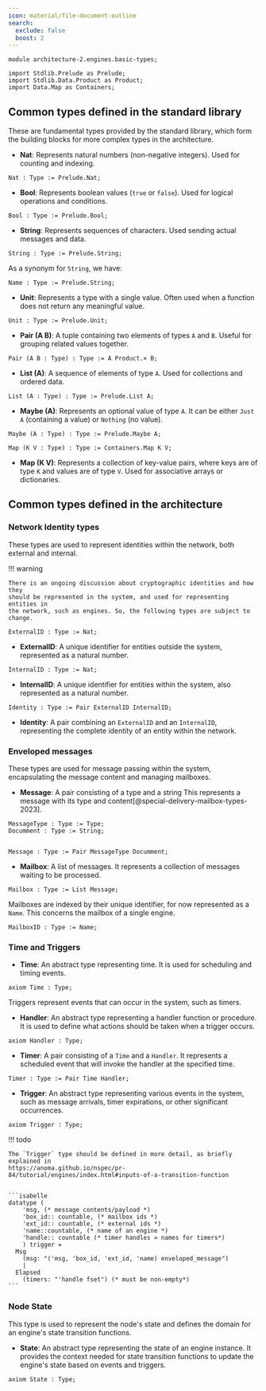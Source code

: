 ```yaml
---
icon: material/file-document-outline
search:
  exclude: false
  boost: 2
---
```


```juvix
module architecture-2.engines.basic-types;

import Stdlib.Prelude as Prelude;
import Stdlib.Data.Product as Product;
import Data.Map as Containers;
```

## Common types defined in the standard library

These are fundamental types provided by the standard library, which form the
building blocks for more complex types in the architecture.

- **Nat**: Represents natural numbers (non-negative integers). Used for counting
  and indexing.

```juvix
Nat : Type := Prelude.Nat;
```

- **Bool**: Represents boolean values (`true` or `false`). Used for logical
  operations and conditions.

```juvix
Bool : Type := Prelude.Bool;
```

- **String**: Represents sequences of characters. Used sending actual messages
  and data.

```juvix
String : Type := Prelude.String;
```

As a synonym for `String`, we have:

```juvix
Name : Type := Prelude.String;
```

- **Unit**: Represents a type with a single value. Often used when a function
  does not return any meaningful value.

```juvix
Unit : Type := Prelude.Unit;
```

- **Pair (A B)**: A tuple containing two elements of types `A` and `B`. Useful
  for grouping related values together.
  
```juvix
Pair (A B : Type) : Type := A Product.× B;
```
- **List (A)**: A sequence of elements of type `A`. Used for collections and
  ordered data.

```juvix
List (A : Type) : Type := Prelude.List A;
```

- **Maybe (A)**: Represents an optional value of type `A`. It can be either
  `Just A` (containing a value) or `Nothing` (no value).

```juvix
Maybe (A : Type) : Type := Prelude.Maybe A;
```
```juvix
Map (K V : Type) : Type := Containers.Map K V;
```
- **Map (K V)**: Represents a collection of key-value pairs, where keys are of
  type `K` and values are of type `V`. Used for associative arrays or
  dictionaries.

## Common types defined in the architecture

### Network Identity types

These types are used to represent identities within the network, both external
and internal. 

!!! warning

    There is an ongoing discussion about cryptographic identities and how they
    should be represented in the system, and used for representing entities in
    the network, such as engines. So, the following types are subject to change.

```juvix
ExternalID : Type := Nat;
```
- **ExternalID**: A unique identifier for entities outside the system,
  represented as a natural number.

```juvix
InternalID : Type := Nat;
```
- **InternalID**: A unique identifier for entities within the system, also
  represented as a natural number.

```juvix
Identity : Type := Pair ExternalID InternalID;
```
- **Identity**: A pair combining an `ExternalID` and an `InternalID`,
  representing the complete identity of an entity within the network.

### Enveloped messages

These types are used for message passing within the system, encapsulating the
message content and managing mailboxes.

- **Message**: A pair consisting of a type and a string This represents a
  message with its type and content[@special-delivery-mailbox-types-2023].

```juvix
MessageType : Type := Type;
Documment : Type := String;


Message : Type := Pair MessageType Documment;
```

- **Mailbox**: A list of messages. It represents a collection of messages
  waiting to be processed.

```juvix
Mailbox : Type := List Message;
```

Mailboxes are indexed by their unique identifier, for
now represented as a `Name`. This concerns the mailbox of a single engine.

```juvix
MailboxID : Type := Name;
```

### Time and Triggers

- **Time**: An abstract type representing time. It is used for scheduling and
  timing events.

```juvix
axiom Time : Type;
```

Triggers represent events that can occur in the system, such as timers.

- **Handler**: An abstract type representing a handler function or procedure. It
  is used to define what actions should be taken when a trigger occurs.

```juvix
axiom Handler : Type;
```

- **Timer**: A pair consisting of a `Time` and a `Handler`. It represents a
  scheduled event that will invoke the handler at the specified time.

```juvix
Timer : Type := Pair Time Handler;
```

- **Trigger**: An abstract type representing various events in the system, such
as message arrivals, timer expirations, or other significant occurrences.

```juvix
axiom Trigger : Type;
```

!!! todo

    The `Trigger` type should be defined in more detail, as briefly explained in
    https://anoma.github.io/nspec/pr-84/tutorial/engines/index.html#inputs-of-a-transition-function 


    ```isabelle
    datatype (
        'msg, (* message contents/payload *)
        'box_id:: countable, (* mailbox ids *)
        'ext_id:: countable, (* external ids *)
        'name::countable, (* name of an engine *)
        'handle:: countable (* timer handles ≃ names for timers*)
        ) trigger =
      Msg
        (msg: "('msg, 'box_id, 'ext_id, 'name) enveloped_message")
        | 
      Elapsed
        (timers: "'handle fset") (* must be non-empty*)
    ```

### Node State

This type is used to represent the node's state and defines the domain for an
engine's state transition functions.

- **State**: An abstract type representing the state of an engine instance. It
  provides the context needed for state transition functions to update the
  engine's state based on events and triggers.

```juvix
axiom State : Type; 
```
